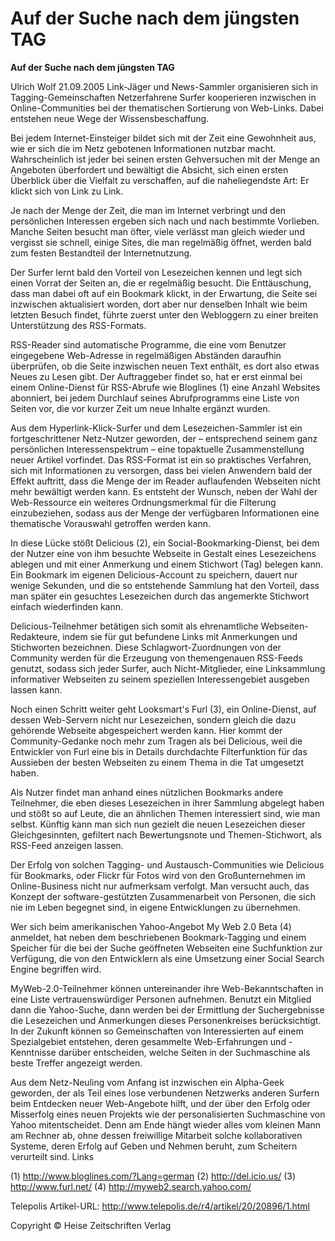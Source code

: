 # Auf der Suche nach dem jüngsten TAG

**Auf der Suche nach dem jüngsten TAG**

Ulrich Wolf 21.09.2005
Link-Jäger und News-Sammler organisieren sich in Tagging-Gemeinschaften
Netzerfahrene Surfer kooperieren inzwischen in Online-Communities bei der thematischen Sortierung von Web-Links. Dabei entstehen neue Wege der Wissensbeschaffung.

Bei jedem Internet-Einsteiger bildet sich mit der Zeit eine Gewohnheit aus, wie er sich die im Netz gebotenen Informationen nutzbar macht. Wahrscheinlich ist jeder bei seinen ersten Gehversuchen mit der Menge an Angeboten überfordert und bewältigt die Absicht, sich einen ersten Überblick über die Vielfalt zu verschaffen, auf die naheliegendste Art: Er klickt sich von Link zu Link.

Je nach der Menge der Zeit, die man im Internet verbringt und den persönlichen Interessen ergeben sich nach und nach bestimmte Vorlieben. Manche Seiten besucht man öfter, viele verlässt man gleich wieder und vergisst sie schnell, einige Sites, die man regelmäßig öffnet, werden bald zum festen Bestandteil der Internetnutzung.

Der Surfer lernt bald den Vorteil von Lesezeichen kennen und legt sich einen Vorrat der Seiten an, die er regelmäßig besucht. Die Enttäuschung, dass man dabei oft auf ein Bookmark klickt, in der Erwartung, die Seite sei inzwischen aktualisiert worden, dort aber nur denselben Inhalt wie beim letzten Besuch findet, führte zuerst unter den Webloggern zu einer breiten Unterstützung des RSS-Formats.

RSS-Reader sind automatische Programme, die eine vom Benutzer eingegebene Web-Adresse in regelmäßigen Abständen daraufhin überprüfen, ob die Seite inzwischen neuen Text enthält, es dort also etwas Neues zu Lesen gibt. Der Auftraggeber findet so, hat er erst einmal bei einem Online-Dienst für RSS-Abrufe wie Bloglines (1) eine Anzahl Websites abonniert, bei jedem Durchlauf seines Abrufprogramms eine Liste von Seiten vor, die vor kurzer Zeit um neue Inhalte ergänzt wurden.

Aus dem Hyperlink-Klick-Surfer und dem Lesezeichen-Sammler ist ein fortgeschrittener Netz-Nutzer geworden, der – entsprechend seinem ganz persönlichen Interessenspektrum – eine topaktuelle Zusammenstellung neuer Artikel vorfindet. Das RSS-Format ist ein so praktisches Verfahren, sich mit Informationen zu versorgen, dass bei vielen Anwendern bald der Effekt auftritt, dass die Menge der im Reader auflaufenden Webseiten nicht mehr bewältigt werden kann. Es entsteht der Wunsch, neben der Wahl der Web-Ressource ein weiteres Ordnungsmerkmal für die Filterung einzubeziehen, sodass aus der Menge der verfügbaren Informationen eine thematische Vorauswahl getroffen werden kann.

In diese Lücke stößt Delicious (2), ein Social-Bookmarking-Dienst, bei dem der Nutzer eine von ihm besuchte Webseite in Gestalt eines Lesezeichens ablegen und mit einer Anmerkung und einem Stichwort (Tag) belegen kann. Ein Bookmark im eigenen Delicious-Account zu speichern, dauert nur wenige Sekunden, und die so entstehende Sammlung hat den Vorteil, dass man später ein gesuchtes Lesezeichen durch das angemerkte Stichwort einfach wiederfinden kann.

Delicious-Teilnehmer betätigen sich somit als ehrenamtliche Webseiten-Redakteure, indem sie für gut befundene Links mit Anmerkungen und Stichworten bezeichnen. Diese Schlagwort-Zuordnungen von der Community werden für die Erzeugung von themengenauen RSS-Feeds genutzt, sodass sich jeder Surfer, auch Nicht-Mitglieder, eine Linksammlung informativer Webseiten zu seinem speziellen Interessengebiet ausgeben lassen kann.

Noch einen Schritt weiter geht Looksmart's Furl (3), ein Online-Dienst, auf dessen Web-Servern nicht nur Lesezeichen, sondern gleich die dazu gehörende Webseite abgespeichert werden kann. Hier kommt der Community-Gedanke noch mehr zum Tragen als bei Delicious, weil die Entwickler von Furl eine bis in Details durchdachte Filterfunktion für das Aussieben der besten Webseiten zu einem Thema in die Tat umgesetzt haben.

Als Nutzer findet man anhand eines nützlichen Bookmarks andere Teilnehmer, die eben dieses Lesezeichen in ihrer Sammlung abgelegt haben und stößt so auf Leute, die an ähnlichen Themen interessiert sind, wie man selbst. Künftig kann man sich nun gezielt die neuen Lesezeichen dieser Gleichgesinnten, gefiltert nach Bewertungsnote und Themen-Stichwort, als RSS-Feed anzeigen lassen.

Der Erfolg von solchen Tagging- und Austausch-Communities wie Delicious für Bookmarks, oder Flickr für Fotos wird von den Großunternehmen im Online-Business nicht nur aufmerksam verfolgt. Man versucht auch, das Konzept der software-gestützten Zusammenarbeit von Personen, die sich nie im Leben begegnet sind, in eigene Entwicklungen zu übernehmen.

Wer sich beim amerikanischen Yahoo-Angebot My Web 2.0 Beta (4) anmeldet, hat neben dem beschriebenen Bookmark-Tagging und einem Speicher für die bei der Suche geöffneten Webseiten eine Suchfunktion zur Verfügung, die von den Entwicklern als eine Umsetzung einer Social Search Engine begriffen wird.

MyWeb-2.0-Teilnehmer können untereinander ihre Web-Bekanntschaften in eine Liste vertrauenswürdiger Personen aufnehmen. Benutzt ein Mitglied dann die Yahoo-Suche, dann werden bei der Ermittlung der Suchergebnisse die Lesezeichen und Anmerkungen dieses Personenkreises berücksichtigt. In der Zukunft können so Gemeinschaften von Interessierten auf einem Spezialgebiet entstehen, deren gesammelte Web-Erfahrungen und -Kenntnisse darüber entscheiden, welche Seiten in der Suchmaschine als beste Treffer angezeigt werden.

Aus dem Netz-Neuling vom Anfang ist inzwischen ein Alpha-Geek geworden, der als Teil eines lose verbundenen Netzwerks anderen Surfern beim Entdecken neuer Web-Angebote hilft, und der über den Erfolg oder Misserfolg eines neuen Projekts wie der personalisierten Suchmaschine von Yahoo mitentscheidet. Denn am Ende hängt wieder alles vom kleinen Mann am Rechner ab, ohne dessen freiwillige Mitarbeit solche kollaborativen Systeme, deren Erfolg auf Geben und Nehmen beruht, zum Scheitern verurteilt sind.
Links

(1) http://www.bloglines.com/?Lang=german
(2) http://del.icio.us/
(3) http://www.furl.net/
(4) http://myweb2.search.yahoo.com/

Telepolis Artikel-URL: http://www.telepolis.de/r4/artikel/20/20896/1.html

Copyright © Heise Zeitschriften Verlag


